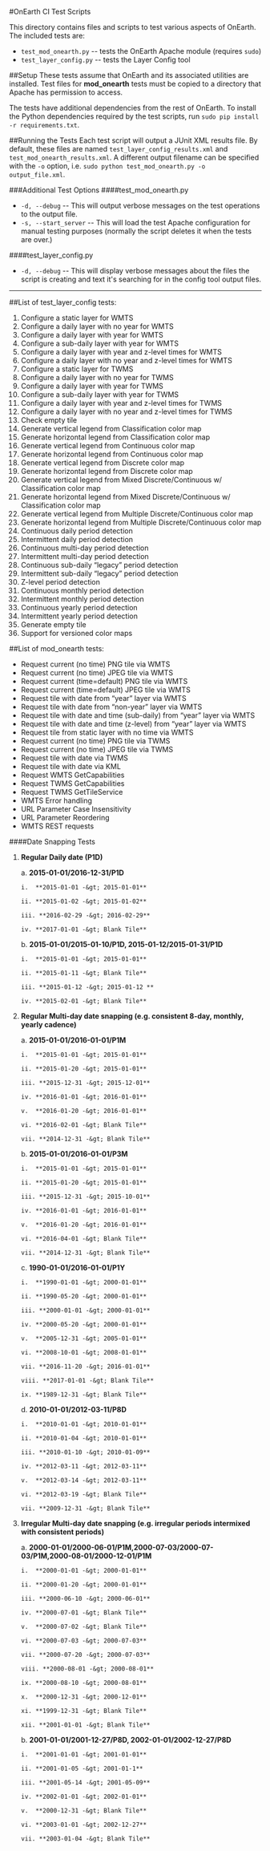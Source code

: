 #OnEarth CI Test Scripts

This directory contains files and scripts to test various aspects of OnEarth. The included tests are:

* `test_mod_onearth.py` -- tests the OnEarth Apache module (requires `sudo`)
* `test_layer_config.py` -- tests the Layer Config tool

##Setup
These tests assume that OnEarth and its associated utilities are installed. Test files for **mod_onearth** tests must be copied to a directory that Apache has permission to access.

The tests have additional dependencies from the rest of OnEarth. To install the Python dependencies required by the test scripts, run `sudo pip install -r requirements.txt`.

##Running the Tests
Each test script will output a JUnit XML results file. By default, these files are named `test_layer_config_results.xml` and `test_mod_onearth_results.xml`. A different output filename can be specified with the `-o` option, i.e. `sudo python test_mod_onearth.py -o output_file.xml`.


###Additional Test Options
####test_mod_onearth.py
* `-d, --debug` -- This will output verbose messages on the test operations to the output file.
* `-s, --start_server` -- This will load the test Apache configuration for manual testing purposes (normally the script deletes it when the tests are over.)

####test_layer_config.py
* `-d, --debug` -- This will display verbose messages about the files the script is creating and text it's searching for in the config tool output files.

--------
##List of test_layer_config tests:

1.  Configure a static layer for WMTS
2.  Configure a daily layer with no year for WMTS
3.  Configure a daily layer with year for WMTS
4.  Configure a sub-daily layer with year for WMTS
5.  Configure a daily layer with year and z-level times for WMTS
6.  Configure a daily layer with no year and z-level times for WMTS
7.  Configure a static layer for TWMS
8.  Configure a daily layer with no year for TWMS
9.  Configure a daily layer with year for TWMS
10. Configure a sub-daily layer with year for TWMS
11. Configure a daily layer with year and z-level times for TWMS
12. Configure a daily layer with no year and z-level times for TWMS
13. Check empty tile
14. Generate vertical legend from Classification color map
15. Generate horizontal legend from Classification color map
16. Generate vertical legend from Continuous color map
17. Generate horizontal legend from Continuous color map
18. Generate vertical legend from Discrete color map
19. Generate horizontal legend from Discrete color map
20. Generate vertical legend from Mixed Discrete/Continuous w/ Classification color map
21. Generate horizontal legend from Mixed Discrete/Continuous w/ Classification color map
22. Generate vertical legend from Multiple Discrete/Continuous color map
23. Generate horizontal legend from Multiple Discrete/Continuous color map
24. Continuous daily period detection
25. Intermittent daily period detection
26. Continuous multi-day period detection
27. Intermittent multi-day period detection
28. Continuous sub-daily “legacy” period detection
29. Intermittent sub-daily “legacy” period detection
30. Z-level period detection
32. Continuous monthly period detection
33. Intermittent monthly period detection
34. Continuous yearly period detection
35. Intermittent yearly period detection
36. Generate empty tile
37. Support for versioned color maps

##List of mod_onearth tests:
* Request current (no time) PNG tile via WMTS
* Request current (no time) JPEG tile via WMTS
* Request current (time=default) PNG tile via WMTS
* Request current (time=default) JPEG tile via WMTS
* Request tile with date from “year” layer via WMTS
* Request tile with date  from “non-year” layer via WMTS
* Request tile with date and time (sub-daily) from “year” layer via WMTS 
* Request tile with date and time (z-level) from “year” layer via WMTS
* Request tile from static layer with no time via WMTS
* Request current (no time) PNG tile via TWMS
* Request current (no time) JPEG tile via TWMS
* Request tile with date via TWMS
* Request tile with date via KML
* Request WMTS GetCapabilities
* Request TWMS GetCapabilities
* Request TWMS GetTileService
* WMTS Error handling
* URL Parameter Case Insensitivity
* URL Parameter Reordering
* WMTS REST requests

####Date Snapping Tests

1.  **Regular Daily date (P1D)**

    a.  **2015-01-01/2016-12-31/P1D**

        i.  **2015-01-01 -&gt; 2015-01-01**

        ii. **2015-01-02 -&gt; 2015-01-02**

        iii. **2016-02-29 -&gt; 2016-02-29**

        iv. **2017-01-01 -&gt; Blank Tile**

    b.  **2015-01-01/2015-01-10/P1D, 2015-01-12/2015-01-31/P1D**

        i.  **2015-01-01 -&gt; 2015-01-01**

        ii. **2015-01-11 -&gt; Blank Tile**

        iii. **2015-01-12 -&gt; 2015-01-12 **

        iv. **2015-02-01 -&gt; Blank Tile**

2.  **Regular Multi-day date snapping (e.g. consistent 8-day, monthly, yearly cadence)**

    a.  **2015-01-01/2016-01-01/P1M**

        i.  **2015-01-01 -&gt; 2015-01-01**

        ii. **2015-01-20 -&gt; 2015-01-01**

        iii. **2015-12-31 -&gt; 2015-12-01**

        iv. **2016-01-01 -&gt; 2016-01-01**

        v.  **2016-01-20 -&gt; 2016-01-01**

        vi. **2016-02-01 -&gt; Blank Tile**

        vii. **2014-12-31 -&gt; Blank Tile**

    b.  **2015-01-01/2016-01-01/P3M**

        i.  **2015-01-01 -&gt; 2015-01-01**

        ii. **2015-01-20 -&gt; 2015-01-01**

        iii. **2015-12-31 -&gt; 2015-10-01**

        iv. **2016-01-01 -&gt; 2016-01-01**

        v.  **2016-01-20 -&gt; 2016-01-01**

        vi. **2016-04-01 -&gt; Blank Tile**

        vii. **2014-12-31 -&gt; Blank Tile**

    c.  **1990-01-01/2016-01-01/P1Y**

        i.  **1990-01-01 -&gt; 2000-01-01**

        ii. **1990-05-20 -&gt; 2000-01-01**

        iii. **2000-01-01 -&gt; 2000-01-01**

        iv. **2000-05-20 -&gt; 2000-01-01**

        v.  **2005-12-31 -&gt; 2005-01-01**

        vi. **2008-10-01 -&gt; 2008-01-01**

        vii. **2016-11-20 -&gt; 2016-01-01**

        viii. **2017-01-01 -&gt; Blank Tile**

        ix. **1989-12-31 -&gt; Blank Tile**

    d.  **2010-01-01/2012-03-11/P8D**

        i.  **2010-01-01 -&gt; 2010-01-01**

        ii. **2010-01-04 -&gt; 2010-01-01**

        iii. **2010-01-10 -&gt; 2010-01-09**

        iv. **2012-03-11 -&gt; 2012-03-11**

        v.  **2012-03-14 -&gt; 2012-03-11**

        vi. **2012-03-19 -&gt; Blank Tile**

        vii. **2009-12-31 -&gt; Blank Tile**

3.  **Irregular Multi-day date snapping (e.g. irregular periods intermixed with consistent periods)**

    a.  **2000-01-01/2000-06-01/P1M,2000-07-03/2000-07-03/P1M,2000-08-01/2000-12-01/P1M**

        i.  **2000-01-01 -&gt; 2000-01-01**

        ii. **2000-01-20 -&gt; 2000-01-01**

        iii. **2000-06-10 -&gt; 2000-06-01**

        iv. **2000-07-01 -&gt; Blank Tile**

        v.  **2000-07-02 -&gt; Blank Tile**

        vi. **2000-07-03 -&gt; 2000-07-03**

        vii. **2000-07-20 -&gt; 2000-07-03**

        viii. **2000-08-01 -&gt; 2000-08-01**

        ix. **2000-08-10 -&gt; 2000-08-01**

        x.  **2000-12-31 -&gt; 2000-12-01**

        xi. **1999-12-31 -&gt; Blank Tile**

        xii. **2001-01-01 -&gt; Blank Tile**

    b.  **2001-01-01/2001-12-27/P8D, 2002-01-01/2002-12-27/P8D**

        i.  **2001-01-01 -&gt; 2001-01-01**

        ii. **2001-01-05 -&gt; 2001-01-1**

        iii. **2001-05-14 -&gt; 2001-05-09**

        iv. **2002-01-01 -&gt; 2002-01-01**

        v.  **2000-12-31 -&gt; Blank Tile**

        vi. **2003-01-01 -&gt; 2002-12-27**

        vii. **2003-01-04 -&gt; Blank Tile**
